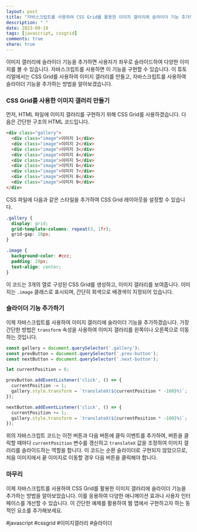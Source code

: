 ```yaml
---
layout: post
title: "자바스크립트를 사용하여 CSS Grid를 활용한 이미지 갤러리에 슬라이더 기능 추가하기"
description: " "
date: 2023-09-18
tags: [javascript, cssgrid]
comments: true
share: true
---
```


이미지 갤러리에 슬라이더 기능을 추가하면 사용자가 좌우로 슬라이드하여 다양한 이미지를 볼 수 있습니다. 자바스크립트를 사용하면 이 기능을 구현할 수 있습니다. 이 튜토리얼에서는 CSS Grid를 사용하여 이미지 갤러리를 만들고, 자바스크립트를 사용하여 슬라이더 기능을 추가하는 방법을 알아보겠습니다.

### CSS Grid를 사용한 이미지 갤러리 만들기

먼저, HTML 파일에 이미지 갤러리를 구현하기 위해 CSS Grid를 사용하겠습니다. 다음은 간단한 구조의 HTML 코드입니다.

```html
<div class="gallery">
  <div class="image">이미지 1</div>
  <div class="image">이미지 2</div>
  <div class="image">이미지 3</div>
  <div class="image">이미지 4</div>
  <div class="image">이미지 5</div>
  <div class="image">이미지 6</div>
  <div class="image">이미지 7</div>
  <div class="image">이미지 8</div>
  <div class="image">이미지 9</div>
</div>
```

CSS 파일에 다음과 같은 스타일을 추가하여 CSS Grid 레이아웃을 설정할 수 있습니다.

```css
.gallery {
  display: grid;
  grid-template-columns: repeat(3, 1fr);
  grid-gap: 10px;
}

.image {
  background-color: #ccc;
  padding: 20px;
  text-align: center;
}
```

이 코드는 3개의 열로 구성된 CSS Grid를 생성하고, 이미지 갤러리를 보여줍니다. 이미지는 `.image` 클래스로 표시되며, 간단히 회색으로 배경색이 지정되어 있습니다.

### 슬라이더 기능 추가하기

이제 자바스크립트를 사용하여 이미지 갤러리에 슬라이더 기능을 추가하겠습니다. 가장 간단한 방법은 `transform` 속성을 사용하여 이미지 갤러리를 왼쪽이나 오른쪽으로 이동하는 것입니다.

```javascript
const gallery = document.querySelector('.gallery');
const prevButton = document.querySelector('.prev-button');
const nextButton = document.querySelector('.next-button');

let currentPosition = 0;

prevButton.addEventListener('click', () => {
  currentPosition -= 1;
  gallery.style.transform = `translateX(${currentPosition * -100}%)`;
});

nextButton.addEventListener('click', () => {
  currentPosition += 1;
  gallery.style.transform = `translateX(${currentPosition * -100}%)`;
});
```

위의 자바스크립트 코드는 이전 버튼과 다음 버튼에 클릭 이벤트를 추가하여, 버튼을 클릭할 때마다 `currentPosition` 변수를 갱신하고 `translateX` 값을 조정하여 이미지 갤러리를 슬라이드하는 역할을 합니다. 이 코드는 순환 슬라이더로 구현되지 않았으므로, 처음 이미지에서 끝 이미지로 이동할 경우 다음 버튼을 클릭해야 합니다.

### 마무리

이제 자바스크립트를 사용하여 CSS Grid를 활용한 이미지 갤러리에 슬라이더 기능을 추가하는 방법을 알아보았습니다. 이를 응용하여 다양한 애니메이션 효과나 사용자 인터페이스를 개선할 수 있습니다. 이 간단한 예제를 활용하여 웹 앱에서 구현하고자 하는 동적인 요소를 추가해보세요.

#javascript #cssgrid #이미지갤러리 #슬라이더
